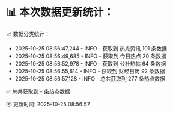 📊 本次数据更新统计：
==========================

📈 数据分类统计：
- 2025-10-25 08:56:47,244 - INFO - 获取到 热点资讯 101 条数据
- 2025-10-25 08:56:49,685 - INFO - 获取到 今日热点 20 条数据
- 2025-10-25 08:56:52,978 - INFO - 获取到 公社热帖 64 条数据
- 2025-10-25 08:56:55,614 - INFO - 获取到 财经日历 92 条数据
- 2025-10-25 08:56:57,128 - INFO - 总共获取到 277 条热点数据

✅ 总共获取到 - 条热点数据

🕐 更新时间: 2025-10-25 08:56:57
